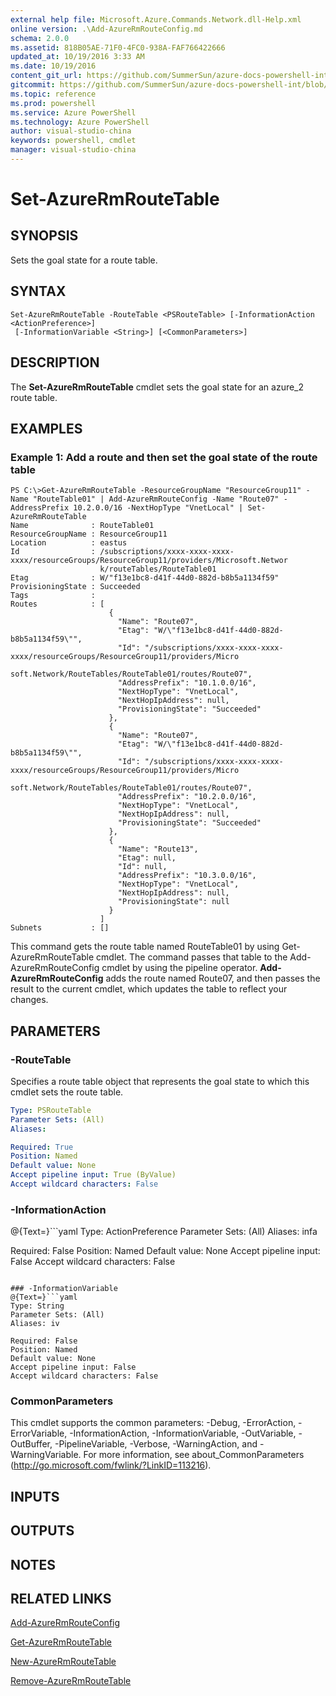 ```yaml
---
external help file: Microsoft.Azure.Commands.Network.dll-Help.xml
online version: .\Add-AzureRmRouteConfig.md
schema: 2.0.0
ms.assetid: 818B05AE-71F0-4FC0-938A-FAF766422666
updated_at: 10/19/2016 3:33 AM
ms.date: 10/19/2016
content_git_url: https://github.com/SummerSun/azure-docs-powershell-int/blob/master/azureps-cmdlets-docs/ResourceManager/AzureRM.Network/v1.0.13/Set-AzureRmRouteTable.md
gitcommit: https://github.com/SummerSun/azure-docs-powershell-int/blob/c0d1e448da01261236e9ece01ca5c2a98effbf31/azureps-cmdlets-docs/ResourceManager/AzureRM.Network/v1.0.13/Set-AzureRmRouteTable.md
ms.topic: reference
ms.prod: powershell
ms.service: Azure PowerShell
ms.technology: Azure PowerShell
author: visual-studio-china
keywords: powershell, cmdlet
manager: visual-studio-china
---
```


# Set-AzureRmRouteTable

## SYNOPSIS
Sets the goal state for a route table.

## SYNTAX

```
Set-AzureRmRouteTable -RouteTable <PSRouteTable> [-InformationAction <ActionPreference>]
 [-InformationVariable <String>] [<CommonParameters>]
```

## DESCRIPTION
The **Set-AzureRmRouteTable** cmdlet sets the goal state for an azure_2 route table.

## EXAMPLES

### Example 1: Add a route and then set the goal state of the route table
```
PS C:\>Get-AzureRmRouteTable -ResourceGroupName "ResourceGroup11" -Name "RouteTable01" | Add-AzureRmRouteConfig -Name "Route07" -AddressPrefix 10.2.0.0/16 -NextHopType "VnetLocal" | Set-AzureRmRouteTable
Name              : RouteTable01
ResourceGroupName : ResourceGroup11
Location          : eastus
Id                : /subscriptions/xxxx-xxxx-xxxx-xxxx/resourceGroups/ResourceGroup11/providers/Microsoft.Networ
                    k/routeTables/RouteTable01
Etag              : W/"f13e1bc8-d41f-44d0-882d-b8b5a1134f59"
ProvisioningState : Succeeded
Tags              : 
Routes            : [
                      {
                        "Name": "Route07",
                        "Etag": "W/\"f13e1bc8-d41f-44d0-882d-b8b5a1134f59\"",
                        "Id": "/subscriptions/xxxx-xxxx-xxxx-xxxx/resourceGroups/ResourceGroup11/providers/Micro
                    soft.Network/RouteTables/RouteTable01/routes/Route07",
                        "AddressPrefix": "10.1.0.0/16",
                        "NextHopType": "VnetLocal",
                        "NextHopIpAddress": null, 
                        "ProvisioningState": "Succeeded"
                      },
                      {
                        "Name": "Route07",
                        "Etag": "W/\"f13e1bc8-d41f-44d0-882d-b8b5a1134f59\"",
                        "Id": "/subscriptions/xxxx-xxxx-xxxx-xxxx/resourceGroups/ResourceGroup11/providers/Micro
                    soft.Network/RouteTables/RouteTable01/routes/Route07",
                        "AddressPrefix": "10.2.0.0/16",
                        "NextHopType": "VnetLocal",
                        "NextHopIpAddress": null, 
                        "ProvisioningState": "Succeeded"
                      },
                      {
                        "Name": "Route13",
                        "Etag": null, 
                        "Id": null, 
                        "AddressPrefix": "10.3.0.0/16",
                        "NextHopType": "VnetLocal",
                        "NextHopIpAddress": null, 
                        "ProvisioningState": null
                      }
                    ] 
Subnets           : []
```

This command gets the route table named RouteTable01 by using Get-AzureRmRouteTable cmdlet.
The command passes that table to the Add-AzureRmRouteConfig cmdlet by using the pipeline operator.
**Add-AzureRmRouteConfig** adds the route named Route07, and then passes the result to the current cmdlet, which updates the table to reflect your changes.

## PARAMETERS

### -RouteTable
Specifies a route table object that represents the goal state to which this cmdlet sets the route table.

```yaml
Type: PSRouteTable
Parameter Sets: (All)
Aliases: 

Required: True
Position: Named
Default value: None
Accept pipeline input: True (ByValue)
Accept wildcard characters: False
```

### -InformationAction
@{Text=}```yaml
Type: ActionPreference
Parameter Sets: (All)
Aliases: infa

Required: False
Position: Named
Default value: None
Accept pipeline input: False
Accept wildcard characters: False
```

### -InformationVariable
@{Text=}```yaml
Type: String
Parameter Sets: (All)
Aliases: iv

Required: False
Position: Named
Default value: None
Accept pipeline input: False
Accept wildcard characters: False
```

### CommonParameters
This cmdlet supports the common parameters: -Debug, -ErrorAction, -ErrorVariable, -InformationAction, -InformationVariable, -OutVariable, -OutBuffer, -PipelineVariable, -Verbose, -WarningAction, and -WarningVariable. For more information, see about_CommonParameters (http://go.microsoft.com/fwlink/?LinkID=113216).

## INPUTS

## OUTPUTS

## NOTES

## RELATED LINKS

[Add-AzureRmRouteConfig](.\Add-AzureRmRouteConfig.md)

[Get-AzureRmRouteTable](.\Get-AzureRmRouteTable.md)

[New-AzureRmRouteTable](.\New-AzureRmRouteTable.md)

[Remove-AzureRmRouteTable](.\Remove-AzureRmRouteTable.md)


